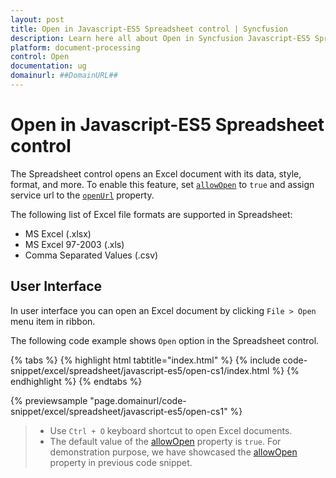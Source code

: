 ```yaml
---
layout: post
title: Open in Javascript-ES5 Spreadsheet control | Syncfusion
description: Learn here all about Open in Syncfusion Javascript-ES5 Spreadsheet control of Syncfusion Essential JS 2 and more.
platform: document-processing
control: Open 
documentation: ug
domainurl: ##DomainURL##
---
```


# Open in Javascript-ES5 Spreadsheet control

The Spreadsheet control opens an Excel document with its data, style, format, and more. To enable this feature, set [`allowOpen`](../api/spreadsheet/#allowopen) to `true` and assign service url to the [`openUrl`](../api/spreadsheet/#openurl) property.

The following list of Excel file formats are supported in Spreadsheet:

* MS Excel (.xlsx)
* MS Excel 97-2003 (.xls)
* Comma Separated Values (.csv)

## User Interface

In user interface you can open an Excel document by clicking `File > Open` menu item in ribbon.

The following code example shows `Open` option in the Spreadsheet control.

{% tabs %}
{% highlight html tabtitle="index.html" %}
{% include code-snippet/excel/spreadsheet/javascript-es5/open-cs1/index.html %}
{% endhighlight %}
{% endtabs %}

{% previewsample "page.domainurl/code-snippet/excel/spreadsheet/javascript-es5/open-cs1" %}

> * Use `Ctrl + O` keyboard shortcut to open Excel documents.
> * The default value of the [allowOpen](../api/spreadsheet/#allowopen) property is `true`. For demonstration purpose, we have showcased the [allowOpen](../api/spreadsheet/#allowopen) property in previous code snippet.
